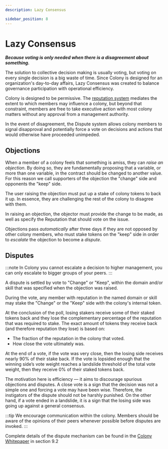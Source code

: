 ```yaml
---
description: Lazy Consensus

sidebar_position: 8
---
```


# Lazy Consensus

***Because voting is only needed when there is a disagreement about something.***

The solution to collective decision making is usually voting, but voting on every single decision is a big waste of time. Since Colony is designed for an organization's day-to-day affairs, Lazy Consensus was created to balance governance participation with operational efficiency.

Colony is designed to be permissive. The [reputation system](reputation.md) mediates the extent to which members may influence a colony, but beyond that constraint, members are free to take executive action with most colony matters without any approval from a management authority.

In the event of disagreement, the Dispute system allows colony members to signal disapproval and potentially force a vote on decisions and actions that would otherwise have proceeded unimpeded.

## Objections

When a member of a colony feels that something is amiss, they can _raise an objection_. By doing so, they are fundamentally proposing that a variable, or more than one variable, in the contract should be changed to another value. For this reason we call supporters of the objection the "change" side and opponents the "keep" side.

The user raising the objection must put up a stake of colony tokens to back it up. In essence, they are challenging the rest of the colony to disagree with them.

In raising an objection, the objector must provide the change to be made, as well as specify the Reputation that should vote on the issue.

Objections pass _automatically_ after three days if they are not opposed by other colony members, who must stake tokens on the "keep" side in order to _escalate_ the objection to become a _dispute_.

## Disputes

:::note
In Colony you cannot escalate a decision to higher management, you can only escalate to bigger groups of your peers.
:::

A dispute is settled by vote to "Change" or "Keep", within the domain and/or skill that was specified when the objection was raised.

During the vote, any member with reputation in the named domain or skill may stake the "Change" or the "Keep" side with the colony's internal token.

At the conclusion of the poll, losing stakers receive some of their staked tokens back and they lose the complementary percentage of the reputation that was required to stake. The exact amount of tokens they receive back (and therefore reputation they lose) is based on:

* The fraction of the reputation in the colony that voted.
* How close the vote ultimately was.

At the end of a vote, if the vote was very close, then the losing side receives nearly 90% of their stake back. If the vote is lopsided enough that the winning side’s vote weight reaches a landslide threshold of the total vote weight, then they receive 0% of their staked tokens back.

The motivation here is efficiency — it aims to discourage spurious objections and disputes. A close vote is a sign that the decision was not a simple one and forcing a vote may have been wise. Therefore, the instigators of the dispute should not be harshly punished. On the other hand, if a vote ended in a landslide, it is a sign that the losing side was going up against a general consensus.

:::tip
We encourage communication within the colony. Members should be aware of the opinions of their peers whenever possible before disputes are invoked.
:::

Complete details of the dispute mechanism can be found in the [Colony Whitepaper](https://colony.io/whitepaper.pdf) in section 9.2
